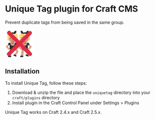 # Unique Tag plugin for Craft CMS

Prevent duplicate tags from being saved in the same group.

![Icon](uniquetag/resources/icon.svg)

## Installation

To install Unique Tag, follow these steps:

1. Download & unzip the file and place the `uniquetag` directory into your `craft/plugins` directory
2. Install plugin in the Craft Control Panel under Settings > Plugins

Unique Tag works on Craft 2.4.x and Craft 2.5.x.

